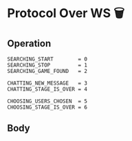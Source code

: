 # Protocol Over WS 🗑

## Operation

```
SEARCHING_START        = 0
SEARCHING_STOP         = 1
SEARCHING_GAME_FOUND   = 2

CHATTING_NEW_MESSAGE   = 3
CHATTING_STAGE_IS_OVER = 4

CHOOSING_USERS_CHOSEN  = 5
CHOOSING_STAGE_IS_OVER = 6
```

## Body
